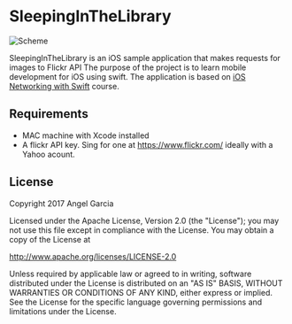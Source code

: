 # SleepingInTheLibrary


![Scheme](/screenshots/SimulatorScreenShot-iPhone8Plus-2017-11-23at14.00.07x.png)


SleepingInTheLibrary is an iOS sample application that makes requests for images to Flickr API
The purpose of the project is to learn mobile development for iOS using swift.
The application is based on [iOS Networking with Swift](https://www.udacity.com/course/ios-networking-with-swift--ud421) course.


## Requirements
- MAC machine with Xcode installed
- A flickr API key.  Sing for one at https://www.flickr.com/  ideally with a Yahoo acount.



## License

Copyright 2017 Angel Garcia

Licensed under the Apache License, Version 2.0 (the "License"); you may not use this file except in compliance with the License. You may obtain a copy of the License at

http://www.apache.org/licenses/LICENSE-2.0

Unless required by applicable law or agreed to in writing, software distributed under the License is distributed on an "AS IS" BASIS, WITHOUT WARRANTIES OR CONDITIONS OF ANY KIND, either express or implied. See the License for the specific language governing permissions and limitations under the License.

